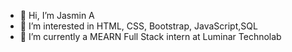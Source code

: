 - 👋 Hi, I’m Jasmin A
- 👀 I’m interested in HTML, CSS, Bootstrap, JavaScript,SQL
- 🌱 I’m currently a MEARN Full Stack intern at Luminar Technolab

<!---
JasminA-97/JasminA-97 is a ✨ special ✨ repository because its `README.md` (this file) appears on your GitHub profile.
You can click the Preview link to take a look at your changes.
--->


